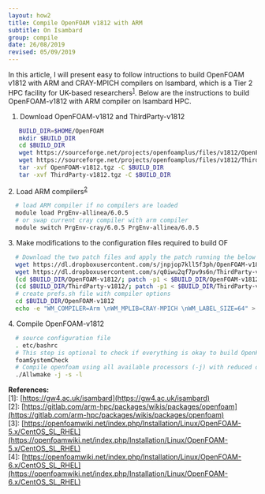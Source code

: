 ```yaml
---
layout: how2
title: Compile OpenFOAM v1812 with ARM
subtitle: On Isambard
group: compile
date: 26/08/2019
revised: 05/09/2019
---
```

In this article, I will present easy to follow intructions to build OpenFOAM v1812 with ARM and CRAY-MPICH compilers on Isambard, which is a Tier 2 HPC facility for UK-based researchers<sup>[1](#1)</sup>. Below are the instructions to build OpenFOAM-v1812 with ARM compiler on Isambard HPC.


1. Download OpenFOAM-v1812 and ThirdParty-v1812
  ```sh
     BUILD_DIR=$HOME/OpenFOAM
     mkdir $BUILD_DIR
     cd $BUILD_DIR
     wget https://sourceforge.net/projects/openfoamplus/files/v1812/OpenFOAM-v1812.tgz
     wget https://sourceforge.net/projects/openfoamplus/files/v1812/ThirdParty-v1812.tgz
     tar -xvf OpenFOAM-v1812.tgz -C $BUILD_DIR 
     tar -xvf ThirdParty-v1812.tgz -C $BUILD_DIR
  ```
  &#13;
2. Load ARM compilers<sup>[2](#2)</sup>
  ```sh
    # load ARM compiler if no compilers are loaded
    module load PrgEnv-allinea/6.0.5
    # or swap current cray compiler with arm compiler
    module switch PrgEnv-cray/6.0.5 PrgEnv-allinea/6.0.5
  ```
  &#13;
3. Make modifications to the configuration files required to build OF
  ```sh
    # Download the two patch files and apply the patch running the below commands
    wget https://dl.dropboxusercontent.com/s/jnpjop7kll5f3ph/OpenFOAM-v1812.patch
    wget https://dl.dropboxusercontent.com/s/q0iwu2qf7pv9s6n/ThirdParty-v1812.patch
    (cd $BUILD_DIR/OpenFOAM-v1812/; patch -p1 < $BUILD_DIR/OpenFOAM-v1812.patch)
    (cd $BUILD_DIR/ThirdParty-v1812/; patch -p1 < $BUILD_DIR/ThirdParty-v1812.patch)
    # create prefs.sh file with compiler options
    cd $BUILD_DIR/OpenFOAM-v1812
    echo -e "WM_COMPILER=Arm \nWM_MPLIB=CRAY-MPICH \nWM_LABEL_SIZE=64" > $BUILD_DIR/etc/prefs.sh
  ```
  &#13;
4. Compile OpenFOAM-v1812
  ```sh
    # source configuration file
    . etc/bashrc
    # This step is optional to check if everything is okay to build OpenFOAM
    foamSystemCheck
    # Compile openfoam using all available processors (-j) with reduced output (-s) and log the output (-l) to a file so that we can examine any compilation issues later.
    ./Allwmake -j -s -l
  ```
  &#13;
**References:**
<br>
<a id="1"></a>[1]: [https://gw4.ac.uk/isambard](https://gw4.ac.uk/isambard)
<br>
<a id="2"></a>[2]: [https://gitlab.com/arm-hpc/packages/wikis/packages/openfoam](https://gitlab.com/arm-hpc/packages/wikis/packages/openfoam)
<br>
<a id="3"></a>[3]: [https://openfoamwiki.net/index.php/Installation/Linux/OpenFOAM-5.x/CentOS_SL_RHEL](https://openfoamwiki.net/index.php/Installation/Linux/OpenFOAM-5.x/CentOS_SL_RHEL)
<br>
<a id="4"></a>[4]: [https://openfoamwiki.net/index.php/Installation/Linux/OpenFOAM-6.x/CentOS_SL_RHEL](https://openfoamwiki.net/index.php/Installation/Linux/OpenFOAM-6.x/CentOS_SL_RHEL)